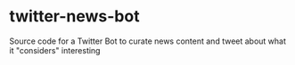 # twitter-news-bot
Source code for a Twitter Bot to curate news content and tweet about what it "considers" interesting
